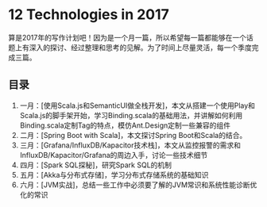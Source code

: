# 12 Technologies in 2017
算是2017年的写作计划吧！因为是一个月一篇，所以希望每一篇都能够在一个话题上有深入的探讨、经过整理和思考的见解。为了时间上尽量灵活，每一个季度完成三篇。

## 目录
1. 一月：[使用Scala.js和SemanticUI做全栈开发]，本文从搭建一个使用Play和Scala.js的脚手架开始，学习Binding.scala的基础用法，并讲解如何利用Binding.scala定制Tag的特点，模仿Ant.Design定制一些兼容的组件
2. 二月：[Spring Boot with Scala]，本文探讨Spring Boot和Scala的结合。
3. 三月：[Grafana/InfluxDB/Kapacitor技术栈]，本文从监控报警的需求和InfluxDB/Kapacitor/Grafana的周边入手，讨论一些技术细节
4. 四月：[Spark SQL探秘]，研究Spark SQL的机制
5. 五月：[Akka与分布式存储]，学习分布式存储系统的基础知识
6. 六月：[JVM实战]，总结一些工作中必须要了解的JVM常识和系统性能诊断优化的常识
